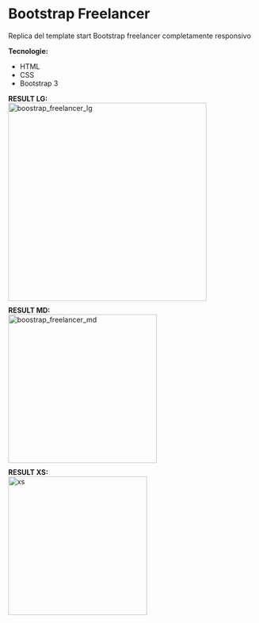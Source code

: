 <div>
  <h1>Bootstrap Freelancer</h1>
  <p>Replica del template start Bootstrap freelancer completamente responsivo</p>
  <strong>Tecnologie:</strong>
  <ul>
    <li>HTML</li>
    <li>CSS</li>
    <li>Bootstrap 3</li>
  </ul>
  <div style="margin-top:10px">
    <strong>RESULT LG:</strong><br>
    <img width=400px src="https://i.ibb.co/PNFrcRW/2021-03-06-11-54.png" alt="boostrap_freelancer_lg" >
  </div>
  <div style="margin-top:10px">
    <strong>RESULT MD:</strong><br>
    <img  width=300px src="https://i.ibb.co/6ZYd1Rq/2021-03-06-11-53.png" alt="boostrap_freelancer_md">
  </div>
  <div style="margin-top:10px">
    <strong>RESULT XS:</strong><br>
    <img width=280px src="https://i.ibb.co/sW4VcnM/xs.png" alt="xs" border="0">
  </div>
</div>